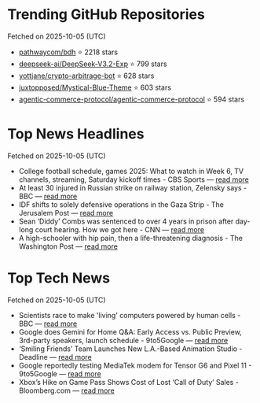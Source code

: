 # Trending GitHub Repositories
Fetched on 2025-10-05 (UTC)

- [pathwaycom/bdh](https://github.com/pathwaycom/bdh) ⭐ 2218 stars
- [deepseek-ai/DeepSeek-V3.2-Exp](https://github.com/deepseek-ai/DeepSeek-V3.2-Exp) ⭐ 799 stars
- [yottjane/crypto-arbitrage-bot](https://github.com/yottjane/crypto-arbitrage-bot) ⭐ 628 stars
- [juxtopposed/Mystical-Blue-Theme](https://github.com/juxtopposed/Mystical-Blue-Theme) ⭐ 603 stars
- [agentic-commerce-protocol/agentic-commerce-protocol](https://github.com/agentic-commerce-protocol/agentic-commerce-protocol) ⭐ 594 stars

# Top News Headlines
Fetched on 2025-10-05 (UTC)
- College football schedule, games 2025: What to watch in Week 6, TV channels, streaming, Saturday kickoff times - CBS Sports — [read more](https://www.cbssports.com/college-football/news/college-football-schedule-games-2025-what-to-watch-in-week-6-tv-channels-streaming-saturday-kickoff-times/)
- At least 30 injured in Russian strike on railway station, Zelensky says - BBC — [read more](https://www.bbc.com/news/articles/czewkn06y1no)
- IDF shifts to solely defensive operations in the Gaza Strip - The Jerusalem Post — [read more](https://www.jpost.com/israel-news/defense-news/article-869370)
- Sean ‘Diddy’ Combs was sentenced to over 4 years in prison after day-long court hearing. How we got here - CNN — [read more](https://www.cnn.com/2025/10/04/entertainment/sean-diddy-combs-was-sentenced-to-over-4-years-in-prison-after-an-arduous-day-in-court-how-we-got-here)
- A high-schooler with hip pain, then a life-threatening diagnosis - The Washington Post — [read more](https://www.washingtonpost.com/health/2025/10/04/rare-medical-condition-spinal-cord/)

# Top Tech News
Fetched on 2025-10-05 (UTC)
- Scientists race to make 'living' computers powered by human cells - BBC — [read more](https://www.bbc.com/news/articles/cy7p1lzvxjro)
- Google does Gemini for Home Q&A: Early Access vs. Public Preview, 3rd-party speakers, launch schedule - 9to5Google — [read more](http://9to5google.com/2025/10/03/gemini-for-home-questions-answers/)
- ‘Smiling Friends’ Team Launches New L.A.-Based Animation Studio - Deadline — [read more](http://deadline.com/2025/10/smiling-friends-team-zam-studios-animation-studio-1236570049/)
- Google reportedly testing MediaTek modem for Tensor G6 and Pixel 11 - 9to5Google — [read more](http://9to5google.com/2025/10/03/pixel-11-tensor-g6-modem/)
- Xbox’s Hike on Game Pass Shows Cost of Lost ‘Call of Duty’ Sales - Bloomberg.com — [read more](https://www.bloomberg.com/news/articles/2025-10-03/xbox-s-game-pass-hike-shows-cost-of-lost-call-of-duty-sales)
